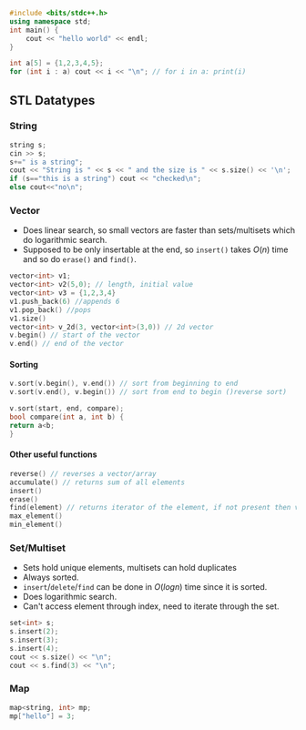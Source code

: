 ```c++
#include <bits/stdc++.h>
using namespace std;
int main() {
	cout << "hello world" << endl;
}
```

```c++
int a[5] = {1,2,3,4,5};
for (int i : a) cout << i << "\n"; // for i in a: print(i)
```

## STL Datatypes

### String
```c++
string s;
cin >> s;
s+=" is a string";
cout << "String is " << s << " and the size is " << s.size() << '\n';
if (s=="this is a string") cout << "checked\n";
else cout<<"no\n";
```
### Vector
- Does linear search, so small vectors are faster than sets/multisets which do logarithmic search.
- Supposed to be only insertable at the end, so `insert()` takes $O(n)$ time and so do `erase()` and `find()`.

```c++
vector<int> v1;
vector<int> v2(5,0); // length, initial value
vector<int> v3 = {1,2,3,4}
v1.push_back(6) //appends 6
v1.pop_back() //pops
v1.size()
vector<int> v_2d(3, vector<int>(3,0)) // 2d vector
v.begin() // start of the vector
v.end() // end of the vector
```
#### Sorting
```c++
v.sort(v.begin(), v.end()) // sort from beginning to end
v.sort(v.end(), v.begin()) // sort from end to begin ()reverse sort)
```

```c++
v.sort(start, end, compare);
bool compare(int a, int b) {
return a<b;
}
```
#### Other useful functions
```c++
reverse() // reverses a vector/array
accumulate() // returns sum of all elements
insert()
erase()
find(element) // returns iterator of the element, if not present then v.end()
max_element()
min_element()
```
### Set/Multiset
- Sets hold unique elements, multisets can hold duplicates
- Always sorted.
- `insert`/`delete`/`find` can be done in $O(logn)$ time since it is sorted.
- Does logarithmic search.
- Can't access element through index, need to iterate through the set.
```c++
set<int> s;
s.insert(2);
s.insert(3);
s.insert(4);
cout << s.size() << "\n";
cout << s.find(3) << "\n";
```
### Map
```c++
map<string, int> mp;
mp["hello"] = 3;
```